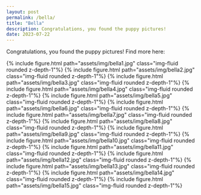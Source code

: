 ```yaml
---
layout: post
permalink: /bella/
title: "Bella"
description: Congratulations, you found the puppy pictures!
date: 2023-07-22
---
```


Congratulations, you found the puppy pictures! Find more here: <a href="https://instagram.com/bella_dogna" title="Project on Ravelry"><i class="fab fa-instagram"></i></a>

{% include figure.html path="assets/img/bella1.jpg" class="img-fluid rounded z-depth-1"%}
{% include figure.html path="assets/img/bella2.jpg" class="img-fluid rounded z-depth-1"%}
{% include figure.html path="assets/img/bella3.jpg" class="img-fluid rounded z-depth-1"%}
{% include figure.html path="assets/img/bella4.jpg" class="img-fluid rounded z-depth-1"%}
{% include figure.html path="assets/img/bella5.jpg" class="img-fluid rounded z-depth-1"%}
{% include figure.html path="assets/img/bella6.jpg" class="img-fluid rounded z-depth-1"%}
{% include figure.html path="assets/img/bella7.jpg" class="img-fluid rounded z-depth-1"%}
{% include figure.html path="assets/img/bella8.jpg" class="img-fluid rounded z-depth-1"%}
{% include figure.html path="assets/img/bella9.jpg" class="img-fluid rounded z-depth-1"%}
{% include figure.html path="assets/img/bella10.jpg" class="img-fluid rounded z-depth-1"%}
{% include figure.html path="assets/img/bella11.jpg" class="img-fluid rounded z-depth-1"%}
{% include figure.html path="assets/img/bella12.jpg" class="img-fluid rounded z-depth-1"%}
{% include figure.html path="assets/img/bella13.jpg" class="img-fluid rounded z-depth-1"%}
{% include figure.html path="assets/img/bella14.jpg" class="img-fluid rounded z-depth-1"%}
{% include figure.html path="assets/img/bella15.jpg" class="img-fluid rounded z-depth-1"%}